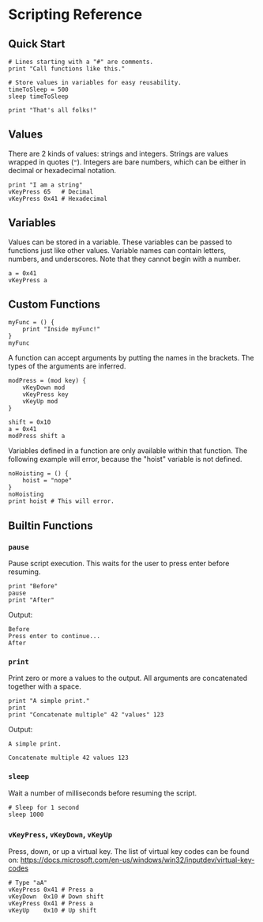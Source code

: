 # Scripting Reference

## Quick Start

```
# Lines starting with a "#" are comments.
print "Call functions like this."

# Store values in variables for easy reusability.
timeToSleep = 500
sleep timeToSleep

print "That's all folks!"
```

## Values

There are 2 kinds of values: strings and integers. Strings are values wrapped in quotes (`"`). Integers are bare numbers, which can be either in decimal or hexadecimal notation.

```
print "I am a string"
vKeyPress 65   # Decimal
vKeyPress 0x41 # Hexadecimal
```

## Variables

Values can be stored in a variable. These variables can be passed to functions just like other values. Variable names can contain letters, numbers, and underscores. Note that they cannot begin with a number.

```
a = 0x41
vKeyPress a
```

## Custom Functions

```
myFunc = () {
    print "Inside myFunc!"
}
myFunc
```

A function can accept arguments by putting the names in the brackets. The types of the arguments are inferred.

```
modPress = (mod key) {
    vKeyDown mod
    vKeyPress key
    vKeyUp mod
}

shift = 0x10
a = 0x41
modPress shift a
```

Variables defined in a function are only available within that function. The following example will error, because the "hoist" variable is not defined.

```
noHoisting = () {
    hoist = "nope"
}
noHoisting
print hoist # This will error.
```

## Builtin Functions

### `pause`

Pause script execution. This waits for the user to press enter before resuming.

```
print "Before"
pause
print "After"
```

Output:

```
Before
Press enter to continue...
After
```

### `print`

Print zero or more a values to the output. All arguments are concatenated together with a space.

```
print "A simple print."
print
print "Concatenate multiple" 42 "values" 123
```

Output:

```
A simple print.

Concatenate multiple 42 values 123
```

### `sleep`

Wait a number of milliseconds before resuming the script.

```
# Sleep for 1 second
sleep 1000
```

### `vKeyPress`, `vKeyDown`, `vKeyUp`

Press, down, or up a virtual key. The list of virtual key codes can be found on: https://docs.microsoft.com/en-us/windows/win32/inputdev/virtual-key-codes

```
# Type "aA"
vKeyPress 0x41 # Press a 
vKeyDown  0x10 # Down shift
vKeyPress 0x41 # Press a
vKeyUp    0x10 # Up shift
```
